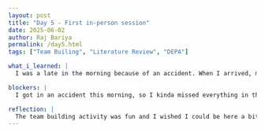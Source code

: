 ```yaml
---
layout: post
title: "Day 5 - First in-person session"
date: 2025-06-02
author: Raj Bariya
permalink: /day5.html
tags: ["Team Builing", "Literature Review", "DEPA"]

what_i_learned: |
  I was a late in the morning because of an accident. When I arrived, my team was working on a fun task for team building. The task was fun and we definitely got to know each other more. We were assigned the task to find project related papers. Later we went through the paper and did some review on it. I also got to meet with DEPA team members. We all introduced each other. We also had a small meeting with DEPA.

blockers: |
  I got in an accident this morning, so I kinda missed everything in the morning.

reflection: |
  The team building activity was fun and I wished I could be here a bit earlier. I also got to meet with DEPA team members and got to learn what the team is about. All the members from DEPA had a fun research topic. I really hope to be a member of DEPA.
---
```

